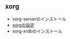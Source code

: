 ## xorg

* xorg-serverのインストール
* [xorgの設定](https://github.com/suzuki-shunsuke/xorg.conf)
* xorg-xrdbのインストール

